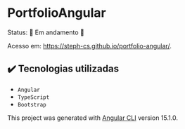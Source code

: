 # PortfolioAngular

Status: 🚧 Em andamento 🚧
<p>
Acesso em: <a href="https://steph-cs.github.io/portfolio-angular/" target="_blank">https://steph-cs.github.io/portfolio-angular/</a>.
</p>

## ✔️ Tecnologias utilizadas

- ``Angular``
- ``TypeScript``
- ``Bootstrap``
  
This project was generated with [Angular CLI](https://github.com/angular/angular-cli) version 15.1.0.
